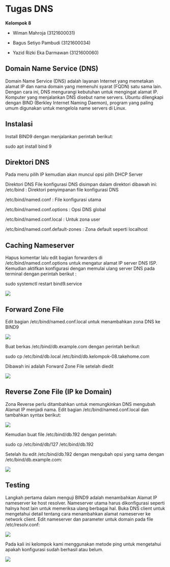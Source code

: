 
# Tugas DNS

**Kelompok 8** 

- Wiman Mahroja  (3121600031)

- Bagus Setiyo Pambudi (3121600034)

- Yazid Rizki Eka Darmawan (3121600060) 





## Domain Name Service (DNS)

Domain Name Service (DNS) adalah layanan Internet yang memetakan alamat IP dan nama domain yang memenuhi syarat (FQDN) satu sama lain. Dengan cara ini, DNS mengurangi kebutuhan untuk mengingat alamat IP. Komputer yang menjalankan DNS disebut name servers. Ubuntu dilengkapi dengan BIND (Berkley Internet Naming Daemon), program yang paling umum digunakan untuk mengelola name servers di Linux.

## Instalasi

Install BIND9 dengan menjalankan perintah berikut:

sudo apt install bind 9


## Direktori DNS

Pada menu pilih IP kemudian akan muncul opsi pilih DHCP Server

Direktori DNS
File konfigurasi DNS disimpan dalam direktori dibawah ini:
  /etc/bind : Direktori penyimpanan file konfigurasi DNS
  
  /etc/bind/named.conf : File konfigurasi utama
  
  /etc/bind/named.conf.options : Opsi DNS global
  
  /etc/bind/named.conf.local : Untuk zona user
  
  /etc/bind/named.conf.default-zones : Zona default seperti localhost


## Caching Nameserver

Hapus komentar lalu edit bagian forwarders di /etc/bind/named.conf.options untuk mengatur alamat IP server DNS ISP. Kemudian aktifkan konfigurasi dengan memulai ulang server DNS pada terminal dengan perintah berikut : 

sudo systemctl restart bind9.service

<img src="https://github.com/Xkonz/Tugas-Jaringan/blob/main/pic/Tugaskelompok_praktikum3/1.png">


##  Forward Zone File

Edit bagian /etc/bind/named.conf.local untuk menambahkan zona DNS ke BIND9

<img src="https://github.com/Xkonz/Tugas-Jaringan/blob/main/pic/Tugaskelompok_praktikum3/2.png">

Buat berkas /etc/bind/db.example.com dengan perintah berikut:

sudo cp /etc/bind/db.local /etc/bind/db.kelompok-08.takehome.com

Dibawah ini adalah Forward Zone File setelah diedit

<img src="https://github.com/Xkonz/Tugas-Jaringan/blob/main/pic/Tugaskelompok_praktikum3/3.png">


## Reverse Zone File (IP ke Domain)

Zona Reverse perlu ditambahkan untuk memungkinkan DNS mengubah Alamat IP menjadi nama. Edit bagian /etc/bind/named.conf.local dan tambahkan syntax berikut:

<img src="https://github.com/Xkonz/Tugas-Jaringan/blob/main/pic/Tugaskelompok_praktikum3/7.png">

Kemudian buat file /etc/bind/db.192 dengan perintah:

sudo cp /etc/bind/db/127 /etc/bind/db.192

Setelah itu edit /etc/bind/db.192 dengan mengubah opsi yang sama dengan /etc/bind/db.example.com:

<img src="https://github.com/Xkonz/Tugas-Jaringan/blob/main/pic/Tugaskelompok_praktikum3/4.png">

## Testing

Langkah pertama dalam menguji BIND9 adalah menambahkan Alamat IP nameserver ke host resolver. Nameserver utama harus dikonfigurasi seperti halnya host lain untuk memeriksa ulang berbagai hal. Buka DNS client untuk mengetahui detail tentang cara menambahkan alamat nameserver ke network client. Edit nameserver dan parameter untuk domain pada file /etc/resolv.conf:

<img src="https://github.com/Xkonz/Tugas-Jaringan/blob/main/pic/Tugaskelompok_praktikum3/5.png">

Pada kali ini kelompok kami menggunakan metode ping untuk mengetahui apakah konfigurasi sudah berhasil atau belum.

<img src="https://github.com/Xkonz/Tugas-Jaringan/blob/main/pic/Tugaskelompok_praktikum3/6.png">




